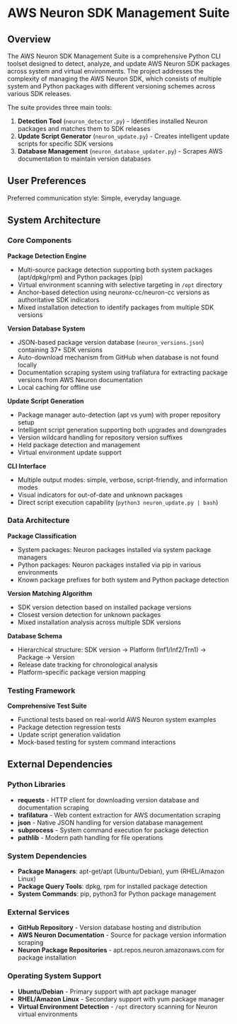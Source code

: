 # AWS Neuron SDK Management Suite

## Overview

The AWS Neuron SDK Management Suite is a comprehensive Python CLI toolset designed to detect, analyze, and update AWS Neuron SDK packages across system and virtual environments. The project addresses the complexity of managing the AWS Neuron SDK, which consists of multiple system and Python packages with different versioning schemes across various SDK releases.

The suite provides three main tools:
1. **Detection Tool** (`neuron_detector.py`) - Identifies installed Neuron packages and matches them to SDK releases
2. **Update Script Generator** (`neuron_update.py`) - Creates intelligent update scripts for specific SDK versions
3. **Database Management** (`neuron_database_updater.py`) - Scrapes AWS documentation to maintain version databases

## User Preferences

Preferred communication style: Simple, everyday language.

## System Architecture

### Core Components

**Package Detection Engine**
- Multi-source package detection supporting both system packages (apt/dpkg/rpm) and Python packages (pip)
- Virtual environment scanning with selective targeting in `/opt` directory
- Anchor-based detection using neuronx-cc/neuron-cc versions as authoritative SDK indicators
- Mixed installation detection to identify packages from multiple SDK versions

**Version Database System**
- JSON-based package version database (`neuron_versions.json`) containing 37+ SDK versions
- Auto-download mechanism from GitHub when database is not found locally
- Documentation scraping system using trafilatura for extracting package versions from AWS Neuron documentation
- Local caching for offline use

**Update Script Generation**
- Package manager auto-detection (apt vs yum) with proper repository setup
- Intelligent script generation supporting both upgrades and downgrades
- Version wildcard handling for repository version suffixes
- Held package detection and management
- Virtual environment update support

**CLI Interface**
- Multiple output modes: simple, verbose, script-friendly, and information modes
- Visual indicators for out-of-date and unknown packages
- Direct script execution capability (`python3 neuron_update.py | bash`)

### Data Architecture

**Package Classification**
- System packages: Neuron packages installed via system package managers
- Python packages: Neuron packages installed via pip in various environments
- Known package prefixes for both system and Python package detection

**Version Matching Algorithm**
- SDK version detection based on installed package versions
- Closest version detection for unknown packages
- Mixed installation analysis across multiple SDK versions

**Database Schema**
- Hierarchical structure: SDK version → Platform (Inf1/Inf2/Trn1) → Package → Version
- Release date tracking for chronological analysis
- Platform-specific package version mapping

### Testing Framework

**Comprehensive Test Suite**
- Functional tests based on real-world AWS Neuron system examples
- Package detection regression tests
- Update script generation validation
- Mock-based testing for system command interactions

## External Dependencies

### Python Libraries
- **requests** - HTTP client for downloading version database and documentation scraping
- **trafilatura** - Web content extraction for AWS documentation scraping
- **json** - Native JSON handling for version database management
- **subprocess** - System command execution for package detection
- **pathlib** - Modern path handling for file operations

### System Dependencies
- **Package Managers**: apt-get/apt (Ubuntu/Debian), yum (RHEL/Amazon Linux)
- **Package Query Tools**: dpkg, rpm for installed package detection
- **System Commands**: pip, python3 for Python package management

### External Services
- **GitHub Repository** - Version database hosting and distribution
- **AWS Neuron Documentation** - Source for package version information scraping
- **Neuron Package Repositories** - apt.repos.neuron.amazonaws.com for package installation

### Operating System Support
- **Ubuntu/Debian** - Primary support with apt package manager
- **RHEL/Amazon Linux** - Secondary support with yum package manager
- **Virtual Environment Detection** - `/opt` directory scanning for Neuron virtual environments